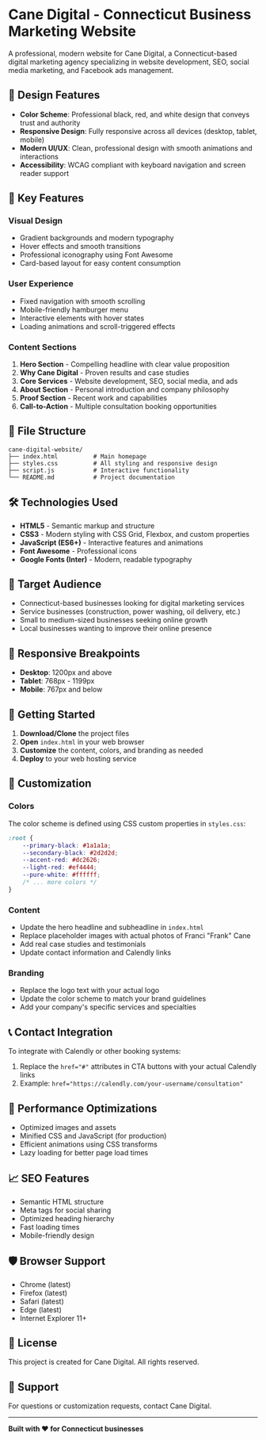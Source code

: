 # Cane Digital - Connecticut Business Marketing Website

A professional, modern website for Cane Digital, a Connecticut-based digital marketing agency specializing in website development, SEO, social media marketing, and Facebook ads management.

## 🎨 Design Features

- **Color Scheme**: Professional black, red, and white design that conveys trust and authority
- **Responsive Design**: Fully responsive across all devices (desktop, tablet, mobile)
- **Modern UI/UX**: Clean, professional design with smooth animations and interactions
- **Accessibility**: WCAG compliant with keyboard navigation and screen reader support

## 🚀 Key Features

### Visual Design
- Gradient backgrounds and modern typography
- Hover effects and smooth transitions
- Professional iconography using Font Awesome
- Card-based layout for easy content consumption

### User Experience
- Fixed navigation with smooth scrolling
- Mobile-friendly hamburger menu
- Interactive elements with hover states
- Loading animations and scroll-triggered effects

### Content Sections
1. **Hero Section** - Compelling headline with clear value proposition
2. **Why Cane Digital** - Proven results and case studies
3. **Core Services** - Website development, SEO, social media, and ads
4. **About Section** - Personal introduction and company philosophy
5. **Proof Section** - Recent work and capabilities
6. **Call-to-Action** - Multiple consultation booking opportunities

## 📁 File Structure

```
cane-digital-website/
├── index.html          # Main homepage
├── styles.css          # All styling and responsive design
├── script.js           # Interactive functionality
└── README.md           # Project documentation
```

## 🛠️ Technologies Used

- **HTML5** - Semantic markup and structure
- **CSS3** - Modern styling with CSS Grid, Flexbox, and custom properties
- **JavaScript (ES6+)** - Interactive features and animations
- **Font Awesome** - Professional icons
- **Google Fonts (Inter)** - Modern, readable typography

## 🎯 Target Audience

- Connecticut-based businesses looking for digital marketing services
- Service businesses (construction, power washing, oil delivery, etc.)
- Small to medium-sized businesses seeking online growth
- Local businesses wanting to improve their online presence

## 📱 Responsive Breakpoints

- **Desktop**: 1200px and above
- **Tablet**: 768px - 1199px
- **Mobile**: 767px and below

## 🚀 Getting Started

1. **Download/Clone** the project files
2. **Open** `index.html` in your web browser
3. **Customize** the content, colors, and branding as needed
4. **Deploy** to your web hosting service

## 🎨 Customization

### Colors
The color scheme is defined using CSS custom properties in `styles.css`:

```css
:root {
    --primary-black: #1a1a1a;
    --secondary-black: #2d2d2d;
    --accent-red: #dc2626;
    --light-red: #ef4444;
    --pure-white: #ffffff;
    /* ... more colors */
}
```

### Content
- Update the hero headline and subheadline in `index.html`
- Replace placeholder images with actual photos of Franci "Frank" Cane
- Add real case studies and testimonials
- Update contact information and Calendly links

### Branding
- Replace the logo text with your actual logo
- Update the color scheme to match your brand guidelines
- Add your company's specific services and specialties

## 📞 Contact Integration

To integrate with Calendly or other booking systems:

1. Replace the `href="#"` attributes in CTA buttons with your actual Calendly links
2. Example: `href="https://calendly.com/your-username/consultation"`

## 🔧 Performance Optimizations

- Optimized images and assets
- Minified CSS and JavaScript (for production)
- Efficient animations using CSS transforms
- Lazy loading for better page load times

## 📈 SEO Features

- Semantic HTML structure
- Meta tags for social sharing
- Optimized heading hierarchy
- Fast loading times
- Mobile-friendly design

## 🛡️ Browser Support

- Chrome (latest)
- Firefox (latest)
- Safari (latest)
- Edge (latest)
- Internet Explorer 11+

## 📄 License

This project is created for Cane Digital. All rights reserved.

## 🤝 Support

For questions or customization requests, contact Cane Digital.

---

**Built with ❤️ for Connecticut businesses**

